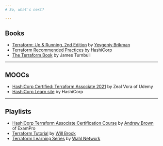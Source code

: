 ```yaml
---
# So, what's next?

---
```

## Books

* [Terraform: Up & Running, 2nd Edition](https://www.terraformupandrunning.com/) by [Yevgeniy Brikman](https://medium.com/@brikis98)
* [Terraform Recommended Practices](https://www.terraform.io/docs/cloud/guides/recommended-practices/index.html) by HashiCorp
* [The Terraform Book](https://terraformbook.com/) by James Turnbull

---
## MOOCs

* [HashiCorp Certified: Terraform Associate 2021](https://www.udemy.com/course/terraform-beginner-to-advanced/) by Zeal Vora of Udemy
* [HashiCorp Learn site](https://learn.hashicorp.com/terraform) by HashiCorp

---
## Playlists

* [HashiCorp Terraform Associate Certification Course](https://www.youtube.com/watch?v=V4waklkBC38)  by [Andrew Brown](https://twitter.com/andrewbrown) of ExamPro
* [Terraform Tutorial](https://www.youtube.com/playlist?list=PL8HowI-L-3_9bkocmR3JahQ4Y-Pbqs2Nt) by [Will Brock](https://www.youtube.com/c/WillBrock)
* [Terraform Learning Series](https://www.youtube.com/watch?v=XxTcw7UTues&list=PLSQadC_6FeIkJl-KigGpKBudFYk0qqxSU) by [Wahl Network](https://www.youtube.com/c/WahlnetworkPage/playlists)
